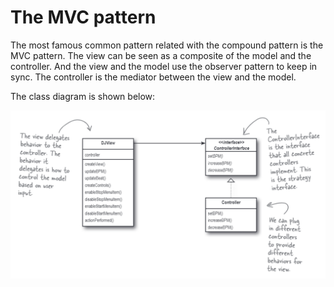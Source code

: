 # The MVC pattern
The most famous common pattern related with the compound pattern is the MVC pattern. The view can
be seen as a composite of the model and the controller. And the view and the model use the observer
pattern to keep in sync. The controller is the mediator between the view and the model.

The class diagram is shown below:

![](READMD.assets/20240719172642.png)
